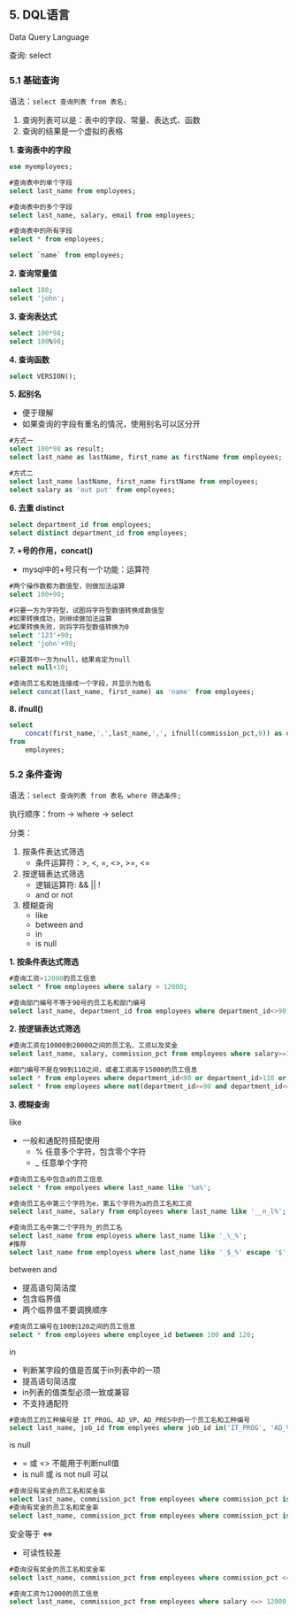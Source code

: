 ## 5. DQL语言
Data Query Language

查询: select

### 5.1 基础查询

语法：`select 查询列表 from 表名;`
1. 查询列表可以是：表中的字段、常量、表达式、函数
2. 查询的结果是一个虚拟的表格

**1. 查询表中的字段**
```sql
use myemployees;

#查询表中的单个字段
select last_name from employees;

#查询表中的多个字段
select last_name, salary, email from employees;

#查询表中的所有字段
select * from employees;

select `name` from employees;
```

**2. 查询常量值**
```sql
select 100;
select 'john';
```

**3. 查询表达式**
```sql
select 100*98;
select 100%98;
```

**4. 查询函数**
```sql
select VERSION();
```

**5. 起别名**
- 便于理解
- 如果查询的字段有重名的情况，使用别名可以区分开
```sql
#方式一
select 100*98 as result;
select last_name as lastName, first_name as firstName from employees;

#方式二
select last_name lastName, first_name firstName from employees;
select salary as 'out put' from employees;
```

**6. 去重 distinct**
```sql
select department_id from employees;
select distinct department_id from employees;
```

**7. +号的作用，concat()**
- mysql中的+号只有一个功能：运算符

```sql
#两个操作数都为数值型，则做加法运算
select 100+90;

#只要一方为字符型，试图将字符型数值转换成数值型
#如果转换成功，则继续做加法运算
#如果转换失败，则将字符型数值转换为0
select '123'+90;
select 'john'+90;

#只要其中一方为null，结果肯定为null
select null+10;

#查询员工名和姓连接成一个字段，并显示为姓名
select concat(last_name, first_name) as 'name' from employees;
```

**8. ifnull()**
```sql
select 
    concat(first_name,',',last_name,',', ifnull(commission_pct,0)) as out_put 
from 
    employees;
```

### 5.2 条件查询

语法：`select 查询列表 from 表名 where 筛选条件;`

执行顺序：from -> where -> select

分类：
1. 按条件表达式筛选
    - 条件运算符：>, <, =, <>, >=, <=
2. 按逻辑表达式筛选
    - 逻辑运算符: && || !
    - and or not
3. 模糊查询
    - like
    - between and 
    - in
    - is null

**1. 按条件表达式筛选**
```sql
#查询工资>12000的员工信息
select * from employees where salary > 12000;

#查询部门编号不等于90号的员工名和部门编号
select last_name, department_id from employees where department_id<>90;
```

**2. 按逻辑表达式筛选**
```sql
#查询工资在10000到20000之间的员工名、工资以及奖金
select last_name, salary, commission_pct from employees where salary>=10000 and salary<=20000;

#部门编号不是在90到110之间，或者工资高于15000的员工信息
select * from employees where department_id<90 or department_id>110 or salary>15000;
select * from employees where not(department_id>=90 and department_id<=110) or salary>15000;
```

**3. 模糊查询**

like
- 一般和通配符搭配使用
    - % 任意多个字符，包含零个字符
    - _ 任意单个字符

```sql
#查询员工名中包含a的员工信息
select * from empolyees where last_name like '%a%';

#查询员工名中第三个字符为e，第五个字符为a的员工名和工资
select last_name, salary from employees where last_name like '__n_l%';

#查询员工名中第二个字符为_的员工名
select last_name from employess where last_name like '_\_%';
#推荐
select last_name from employess where last_name like '_$_%' escape '$';
```

between and
- 提高语句简洁度
- 包含临界值
- 两个临界值不要调换顺序

```sql
#查询员工编号在100到120之间的员工信息
select * from employees where employee_id between 100 and 120;
```

in
- 判断某字段的值是否属于in列表中的一项
- 提高语句简洁度
- in列表的值类型必须一致或兼容
- 不支持通配符
```sql
#查询员工的工种编号是 IT_PROG、AD_VP、AD_PRES中的一个员工名和工种编号
select last_name, job_id from emplyees where job_id in('IT_PROG', 'AD_VP', 'AD_PRES');
```

is null
- = 或 <> 不能用于判断null值
- is null 或 is not null 可以
```sql
#查询没有奖金的员工名和奖金率
select last_name, commission_pct from employees where commission_pct is null;
#查询有奖金的员工名和奖金率
select last_name, commission_pct from employees where commission_pct is not null;
```

安全等于 <=>
- 可读性较差
```sql
#查询没有奖金的员工名和奖金率
select last_name, commission_pct from employees where commission_pct <=> null;

#查询工资为12000的员工信息
select last_name, commission_pct from employees where salary <=> 12000;
```
